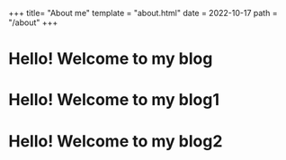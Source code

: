 +++
title= "About me"
template = "about.html"
date = 2022-10-17
path = "/about"
+++

# Hello! Welcome to my blog

# Hello! Welcome to my blog1

# Hello! Welcome to my blog2

<!-- # Hello! Welcome to my blog

# Hello! Welcome to my blog

# Hello! Welcome to my blog

# Hello! Welcome to my blog -->
